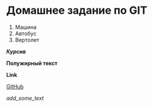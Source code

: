 # Домашнее задание по GIT

1. Машина
2. Автобус
3. Вертолет

__*Курсив*__

**Полужирный текст**

**Link**

[GitHub](https://github.com/)

*add_some_text*
